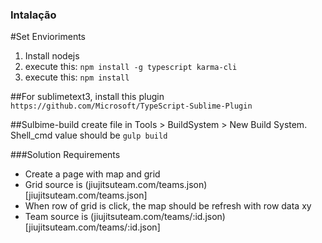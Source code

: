 ### Intalação


#Set Envioriments
 1. Install nodejs
 2. execute this: `npm install -g typescript karma-cli`
 3. execute this: `npm install`

##For sublimetext3, install this plugin
`https://github.com/Microsoft/TypeScript-Sublime-Plugin`

##Sulbime-build
create file in Tools > BuildSystem > New Build System. Shell_cmd value should be `gulp build`


###Solution Requirements 

 - Create a page with map and grid
 - Grid source is (jiujitsuteam.com/teams.json)[jiujitsuteam.com/teams.json]
 - When row of grid is click, the map should be refresh with row data xy 
 - Team source is (jiujitsuteam.com/teams/:id.json)[jiujitsuteam.com/teams/:id.json]

